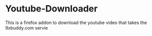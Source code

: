 # Youtube-Downloader
This is a firefox addon to download the youtube video that takes the 9xbuddy.com servie
